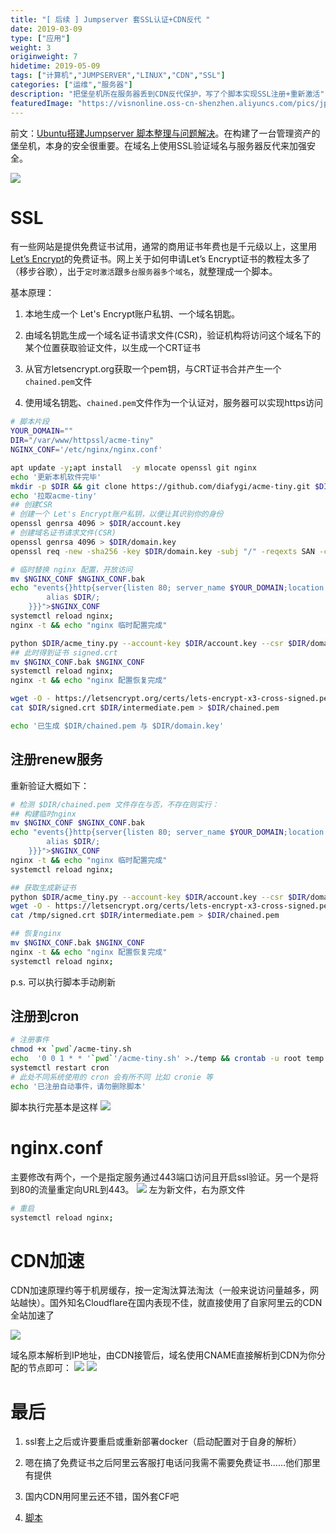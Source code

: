 ```yaml
---
title: "[ 后续 ] Jumpserver 套SSL认证+CDN反代 "
date: 2019-03-09
type: ["应用"]
weight: 3
originweight: 7
hidetime: 2019-05-09
tags: ["计算机","JUMPSERVER","LINUX","CDN","SSL"]
categories: ["运维","服务器"]
description: "把堡垒机所在服务器丢到CDN反代保护，写了个脚本实现SSL注册+重新激活"
featuredImage: "https://visnonline.oss-cn-shenzhen.aliyuncs.com/pics/jps/logo.png"
---
```


前文：[Ubuntu搭建Jumpserver 脚本整理与问题解决](https://visnz.github.io/post/application2/jps/)。在构建了一台管理资产的堡垒机，本身的安全很重要。在域名上使用SSL验证域名与服务器反代来加强安全。

![](https://visnonline.oss-cn-shenzhen.aliyuncs.com/pics/jps2/1.png)

# SSL
有一些网站是提供免费证书试用，通常的商用证书年费也是千元级以上，这里用[Let’s Encrypt](https://letsencrypt.org/)的免费证书。网上关于如何申请Let’s Encrypt证书的教程太多了（移步谷歌），出于``定时激活``跟``多台服务器多个域名``，就整理成一个脚本。

基本原理：

1. 本地生成一个 Let's Encrypt账户私钥、一个域名钥匙。

2. 由域名钥匙生成一个域名证书请求文件(CSR)，验证机构将访问这个域名下的某个位置获取验证文件，以生成一个CRT证书

3. 从官方letsencrypt.org获取一个pem钥，与CRT证书合并产生一个``chained.pem``文件

4. 使用域名钥匙、``chained.pem``文件作为一个认证对，服务器可以实现https访问

```sh
# 脚本片段
YOUR_DOMAIN=""
DIR="/var/www/httpssl/acme-tiny"
NGINX_CONF='/etc/nginx/nginx.conf'

apt update -y;apt install  -y mlocate openssl git nginx
echo '更新本机软件完毕'
mkdir -p $DIR && git clone https://github.com/diafygi/acme-tiny.git $DIR/
echo '拉取acme-tiny'
## 创建CSR
# 创建一个 Let's Encrypt账户私钥，以便让其识别你的身份
openssl genrsa 4096 > $DIR/account.key
# 创建域名证书请求文件(CSR)
openssl genrsa 4096 > $DIR/domain.key
openssl req -new -sha256 -key $DIR/domain.key -subj "/" -reqexts SAN -config <(cat `updatedb ;locate openssl.cnf|grep usr` <(printf "[SAN]\nsubjectAltName=DNS:$YOUR_DOMAIN")) > $DIR/domain.csr

# 临时替换 nginx 配置，开放访问
mv $NGINX_CONF $NGINX_CONF.bak
echo "events{}http{server{listen 80; server_name $YOUR_DOMAIN;location /.well-known/acme-challenge/ {
        alias $DIR/;
    }}}">$NGINX_CONF
systemctl reload nginx;
nginx -t && echo "nginx 临时配置完成"

python $DIR/acme_tiny.py --account-key $DIR/account.key --csr $DIR/domain.csr --acme-dir $DIR/ > $DIR/signed.crt
## 此时得到证书 signed.crt
mv $NGINX_CONF.bak $NGINX_CONF
systemctl reload nginx;
nginx -t && echo "nginx 配置恢复完成"

wget -O - https://letsencrypt.org/certs/lets-encrypt-x3-cross-signed.pem > $DIR/intermediate.pem 
cat $DIR/signed.crt $DIR/intermediate.pem > $DIR/chained.pem

echo '已生成 $DIR/chained.pem 与 $DIR/domain.key'

```
## 注册renew服务

重新验证大概如下：
```sh
# 检测 $DIR/chained.pem 文件存在与否，不存在则实行：
## 构建临时nginx
mv $NGINX_CONF $NGINX_CONF.bak
echo "events{}http{server{listen 80; server_name $YOUR_DOMAIN;location /.well-known/acme-challenge/ {
        alias $DIR/;
    }}}">$NGINX_CONF
nginx -t && echo "nginx 临时配置完成"
systemctl reload nginx;

## 获取生成新证书
python $DIR/acme_tiny.py --account-key $DIR/account.key --csr $DIR/domain.csr --acme-dir $DIR/ > /tmp/signed.crt || exit
wget -O - https://letsencrypt.org/certs/lets-encrypt-x3-cross-signed.pem > $DIR/intermediate.pem
cat /tmp/signed.crt $DIR/intermediate.pem > $DIR/chained.pem

## 恢复nginx
mv $NGINX_CONF.bak $NGINX_CONF
nginx -t && echo "nginx 配置恢复完成"
systemctl reload nginx;
```
p.s. 可以执行脚本手动刷新

## 注册到cron
```sh
# 注册事件
chmod +x `pwd`/acme-tiny.sh
echo  '0 0 1 * * '`pwd`'/acme-tiny.sh' >./temp && crontab -u root temp && rm temp
systemctl restart cron
# 此处不同系统使用的 cron 会有所不同 比如 cronie 等
echo '已注册自动事件，请勿删除脚本'
```


脚本执行完基本是这样
![](https://visnonline.oss-cn-shenzhen.aliyuncs.com/pics/jps2/01.jpg)

# nginx.conf

主要修改有两个，一个是指定服务通过443端口访问且开启ssl验证。另一个是将到80的流量重定向URL到443。
![](https://visnonline.oss-cn-shenzhen.aliyuncs.com/pics/jps2/02.png)
左为新文件，右为原文件
```sh
# 重启
systemctl reload nginx;
```
# CDN加速
CDN加速原理约等于机房缓存，按一定淘汰算法淘汰（一般来说访问量越多，网站越快）。国外知名Cloudflare在国内表现不佳，就直接使用了自家阿里云的CDN全站加速了

![](https://visnonline.oss-cn-shenzhen.aliyuncs.com/pics/jps2/03.jpg)


域名原本解析到IP地址，由CDN接管后，域名使用CNAME直接解析到CDN为你分配的节点即可：
![](https://visnonline.oss-cn-shenzhen.aliyuncs.com/pics/jps2/04.png)
![](https://visnonline.oss-cn-shenzhen.aliyuncs.com/pics/jps2/05.png)

# 最后

1. ssl套上之后或许要重启或重新部署docker（启动配置对于自身的解析）

2. 嗯在搞了免费证书之后阿里云客服打电话问我需不需要免费证书……他们那里有提供

3. 国内CDN用阿里云还不错，国外套CF吧

4. [脚本](/files/jps/acme-tiny.sh)
